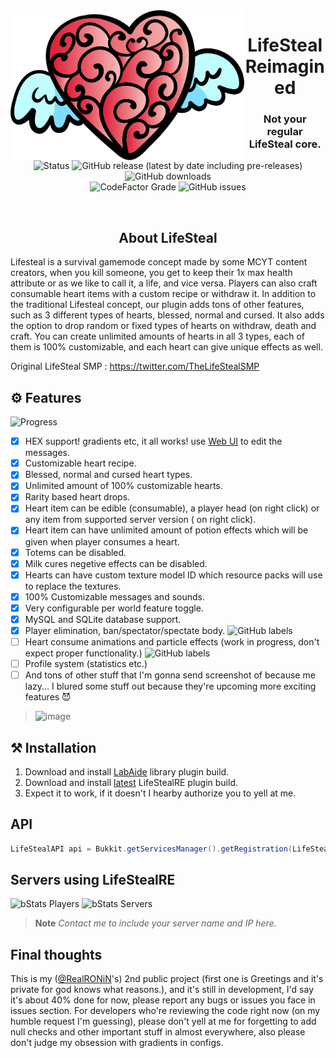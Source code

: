 <img src="https://github.com/arcadelabs/LifeSteal/blob/master/branding/LifeStealLogo.svg" align="left" height="240px" alt="ArcadeLabs">
<!-- <h1 align="right"><strong>Lifesteal Reimagined</strong><br>Not your regular LifeSteal core.</h1> -->
<div align="center">

# LifeSteal Reimagined

### Not your regular LifeSteal core.

![Status](https://img.shields.io/badge/STATUS-BETA-3a0ca3?style=for-the-badge)
![GitHub release (latest by date including pre-releases)](https://img.shields.io/github/v/release/arcadelabs/LifeSteal?include_prereleases&style=for-the-badge)
![GitHub downloads](https://img.shields.io/github/downloads/arcadelabs/LifeSteal/total?style=for-the-badge) <br>
![CodeFactor Grade](https://img.shields.io/codefactor/grade/github/arcadelabs/LifeSteal?style=for-the-badge)
![GitHub issues](https://img.shields.io/github/issues/arcadelabs/LifeSteal?style=for-the-badge)

</div>
<br>

<h2 align="center">About LifeSteal</h2>
Lifesteal is a survival gamemode concept made by some MCYT content creators, when you kill someone, you get to keep
their 1x max health attribute or as we like to call it, a life, and vice versa. Players can also craft consumable heart
items with a custom recipe or withdraw it. In addition to the traditional Lifesteal concept, our plugin adds tons of
other features, such as 3 different types of hearts, blessed, normal and cursed. It also adds the option to drop random
or fixed types of hearts on withdraw, death and craft. You can create unlimited amounts of hearts in all 3 types, each
of them is 100% customizable, and each heart can give unique effects as well.

Original LifeSteal SMP : https://twitter.com/TheLifeStealSMP

## ⚙️ Features

![Progress](https://progress-bar.dev/80/?title=done&width=220&color=f72585&suffix=%%20almost%20there...)

- [x] HEX support! gradients etc, it all works! use [Web UI](https://webui.adventure.kyori.net) to edit the messages.
- [x] Customizable heart recipe.
- [x] Blessed, normal and cursed heart types.
- [x] Unlimited amount of 100% customizable hearts.
- [x] Rarity based heart drops.
- [x] Heart item can be edible (consumable), a player head (on right click) or any item from supported server version (
  on right click).
- [x] Heart item can have unlimited amount of potion effects which will be given when player consumes a heart.
- [x] Totems can be disabled.
- [x] Milk cures negetive effects can be disabled.
- [x] Hearts can have custom texture model ID which resource packs will use to replace the textures.
- [x] 100% Customizable messages and sounds.
- [x] Very configurable per world feature toggle.
- [x] MySQL and SQLite database support.
- [x] Player elimination, ban/spectator/spectate
  body. ![GitHub labels](https://img.shields.io/github/labels/arcadelabs/LifeSteal/WIP)
- [ ] Heart consume animations and particle effects (work in progress, don't expect proper
  functionality.) ![GitHub labels](https://img.shields.io/github/labels/arcadelabs/LifeSteal/WIP)
- [ ] Profile system (statistics etc.)
- [ ] And tons of other stuff that I'm gonna send screenshot of because me lazy...
  I blured some stuff out because they're upcoming more exciting features 😈

> ![image](https://user-images.githubusercontent.com/69498033/177811484-f9ef5fbc-3881-4d1e-b988-dd414502fb0d.png)

## ⚒️ Installation

1. Download and install [LabAide](https://github.com/arcadelabs/LabAide/releases) library plugin build.
2. Download and install [latest](https://github.com/arcadelabs/LifeSteal/releases/tag/latest) LifeStealRE plugin build.
3. Expect it to work, if it doesn't I hearby authorize you to yell at me.

## API
```java
LifeStealAPI api = Bukkit.getServicesManager().getRegistration(LifeStealAPI .class).getProvider();

```

## Servers using LifeStealRE

![bStats Players](https://img.shields.io/bstats/players/15272?style=for-the-badge)
![bStats Servers](https://img.shields.io/bstats/servers/15272?style=for-the-badge)
<br>
> **Note**
> _Contact me to include your server name and IP here._

## Final thoughts

This is my ([@RealRONiN](https://github.com/RealRONiN)'s) 2nd public project (first one is Greetings and it's private
for god knows what reasons.),
and it's still in development, I'd say it's about 40% done for now, please report any bugs or issues you face in issues
section.
For developers who're reviewing the code right now (on my humble request I'm guessing), please don't yell at me for
forgetting to add null checks and other important stuff in almost everywhere, also please don't judge my obsession with
gradients in configs. 
